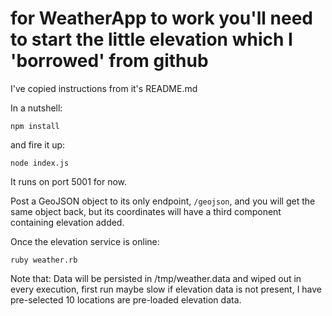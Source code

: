 # for WeatherApp to work you'll need to start the little elevation which I 'borrowed' from github

I've copied instructions from it's README.md

In a nutshell:

```
npm install
```

and fire it up:

```
node index.js
```

It runs on port 5001 for now.

Post a GeoJSON object to its only endpoint, `/geojson`, and you will get the same object back, but its
coordinates will have a third component containing elevation added.


Once the elevation service is online:

```
ruby weather.rb
````

Note that: Data will be persisted in /tmp/weather.data and wiped out in every execution, first run maybe slow if elevation data is not present, I have pre-selected 10 locations are pre-loaded elevation data.